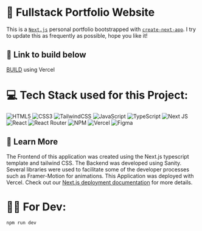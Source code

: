 # 🧾 Fullstack Portfolio Website

This is a [`Next.js`](https://nextjs.org/) personal portfolio bootstrapped with [`create-next-app`](https://github.com/vercel/next.js/tree/canary/packages/create-next-app). I try to update this as frequently as possible, hope you like it!

## 🔗 Link to build below

[BUILD](https://gabediniz.com/) using Vercel

# 💻 Tech Stack used for this Project:

![HTML5](https://img.shields.io/badge/html5-%23E34F26.svg?style=for-the-badge&logo=html5&logoColor=white) ![CSS3](https://img.shields.io/badge/css3-%231572B6.svg?style=for-the-badge&logo=css3&logoColor=white) ![TailwindCSS](https://img.shields.io/badge/tailwindcss-%2338B2AC.svg?style=for-the-badge&logo=tailwind-css&logoColor=white) ![JavaScript](https://img.shields.io/badge/javascript-%23323330.svg?style=for-the-badge&logo=javascript&logoColor=%23F7DF1E) ![TypeScript](https://img.shields.io/badge/typescript-%23007ACC.svg?style=for-the-badge&logo=typescript&logoColor=white) ![Next JS](https://img.shields.io/badge/Next-black?style=for-the-badge&logo=next.js&logoColor=white) ![React](https://img.shields.io/badge/react-%2320232a.svg?style=for-the-badge&logo=react&logoColor=%2361DAFB) ![React Router](https://img.shields.io/badge/React_Router-CA4245?style=for-the-badge&logo=react-router&logoColor=white) ![NPM](https://img.shields.io/badge/NPM-%23000000.svg?style=for-the-badge&logo=npm&logoColor=white) ![Vercel](https://img.shields.io/badge/vercel-%23000000.svg?style=for-the-badge&logo=vercel&logoColor=white) ![Figma](https://img.shields.io/badge/figma-%23F24E1E.svg?style=for-the-badge&logo=figma&logoColor=white)

## 🛫 Learn More

The Frontend of this application was created using the Next.js typescript template and tailwind CSS. The Backend was developed using Sanity. Several libraries were used to facilitate some of the developer processes such as Framer-Motion for animations.
This Application was deployed with Vercel. Check out our [Next.js deployment documentation](https://nextjs.org/docs/deployment) for more details.

# 👨‍💻 For Dev:

```bash
npm run dev
```
